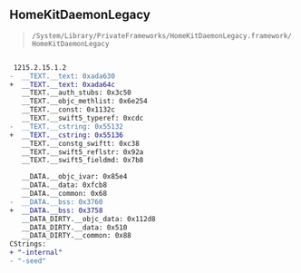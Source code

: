 ## HomeKitDaemonLegacy

> `/System/Library/PrivateFrameworks/HomeKitDaemonLegacy.framework/HomeKitDaemonLegacy`

```diff

 1215.2.15.1.2
-  __TEXT.__text: 0xada630
+  __TEXT.__text: 0xada64c
   __TEXT.__auth_stubs: 0x3c50
   __TEXT.__objc_methlist: 0x6e254
   __TEXT.__const: 0x1132c
   __TEXT.__swift5_typeref: 0xcdc
-  __TEXT.__cstring: 0x55132
+  __TEXT.__cstring: 0x55136
   __TEXT.__constg_swiftt: 0xc38
   __TEXT.__swift5_reflstr: 0x92a
   __TEXT.__swift5_fieldmd: 0x7b8

   __DATA.__objc_ivar: 0x85e4
   __DATA.__data: 0xfcb8
   __DATA.__common: 0x68
-  __DATA.__bss: 0x3760
+  __DATA.__bss: 0x3758
   __DATA_DIRTY.__objc_data: 0x112d8
   __DATA_DIRTY.__data: 0x510
   __DATA_DIRTY.__common: 0x88
CStrings:
+ "-internal"
- "-seed"

```
